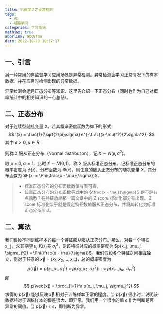 ```yaml
---
title: 机器学习之异常检测
tags:
  - AI
  - 机器学习
categories: 学习笔记
mathjax: true
abbrlink: 9b69f0a
date: 2022-10-23 10:57:17
---
```

## 一、引言
另一种常用的非监督学习应用场景是异常检测。异常检测会学习正常情况下的样本数据，并在应用时检测出现的异常数据。

异常检测会运用正态分布等知识，这里先介绍一下正态分布（同时也作为自己对概率统计中的相关知识的一点总结）。

## 二、正态分布
对于连续型随机变量 X，若其概率密度函数为如下的形式
$$
    f(x) = \frac{1}{\sqrt{2\pi}\sigma} e^{-\frac{(x-\mu)^2}{2\sigma^2}}
$$
其中 $\sigma > 0, \mu \in R$

则称 X 服从正态分布（Normal distribution），记 $X \sim N(\mu, \sigma^2)$。

取 $\mu = 0, \sigma = 1$，此时 $X \sim N(0, 1)$，称 X 服从标准正态分布。记标准正态分布的概率密度为 $\phi(x)$，分布函数为 $\Phi(x)$，则任意的服从正态分布的随机变量 X，其分布函数为 $F(x) = \Phi(\frac{x - \mu}{\sigma})$。

> - 标准正态分布的分布函数数值有表可查。
> - 任意正态分布的分布函数等式中的 $\frac{x - \mu}{\sigma}$ 是不是有点熟悉？在特征放缩那一篇文章中的 Z score 标准化部分有出现。 Z score 标准化似乎就是假定特征数值服从正态分布，并将其转化为标准正态分布形式。

## 三、算法
我们假设不同训练样本的每一个特征服从服从正态分布。那么，对每一个特征 `x_j`，求其期望 $\mu_j$ 和方差 $\sigma_j^2$，则该特征对应的概率密度为 $p(x_j, \mu_j, \sigma_j^2) = \Phi(\frac{x - \mu}{\sigma})$。我们假设各个特征之间相互独立，则对于任意的 $\vec{x}=(x_1, x_2, ..., x_m)$，总的概率密度为
$$
    p(\vec{x}) = p(x_1, \mu_1, \sigma_1^2) \times p(x_2, \mu_2, \sigma_2^2) \cdots \times p(x_m, \mu_m, \sigma_m^2)
$$
即
$$
    p(\vec{x}) = \prod_{j=1}^n p(x_j, \mu_j, \sigma_j^2)
$$
求得的 $p(\vec{x})$ 能够反映 $\vec{x}$ 相对于训练样本正常的程度。当 $p(\vec{x})$ 很小时，说明该数据相对于训练样本的偏差很大，即异常。我们用一个很小的值 $\epsilon$ 作为判断是否异常的阈值。当 $p(\vec{x}) \lt \epsilon$，即判断为异常。